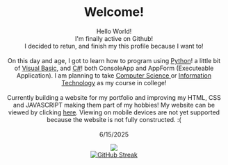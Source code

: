 <!-- Copy-paste in your Readme.md file -->
<h1 align="center"> Welcome! </h1>

<p align="center"> Hello World! <br> I'm finally active on Github! <br> I decided to retun, and finish my this profile because I want to!
<br><br> On this day and age, I got to learn how to program using <a href = "https://en.wikipedia.org/wiki/Python_(programming_language)"> Python</a>! a little bit of <a href = "https://en.wikipedia.org/wiki/Visual_Basic_(classic)"> Visual Basic</a>, and <a href = "https://en.wikipedia.org/wiki/C_Sharp_(programming_language)"> C#</a>! both ConsoleApp and AppForm (Executeable Application). I am planning to take <a href = "https://en.wikipedia.org/wiki/Computer_science"> Computer Science </a> or <a href = "https://en.wikipedia.org/wiki/Information_technology">Information Technology</a> as my course in college! <br><br> Currently building a website for my portfolio and improving my HTML, CSS and JAVASCRIPT making them part of my hobbies! My website can be viewed by clicking <a href="https://nerdesthh.github.io/index.html"> here</a>. Viewing on mobile devices are not yet supported because
  the website is not fully constructed. :(<br><br> 
  6/15/2025

  
</p> 


<p align="center">
  <a href="https://github.com/anuraghazra/github-readme-stats">
    <img src="https://github-readme-stats.vercel.app/api/top-langs/?username=Nerdesthh">
  </a> <br>
  <a href="https://git.io/streak-stats"><img src="https://streak-stats.demolab.com?user=Nerdesthh&theme=dark" alt="GitHub Streak" /></a>
</p>
  


<!-- Made with [OSS Insight](https://ossinsight.io/) -->
